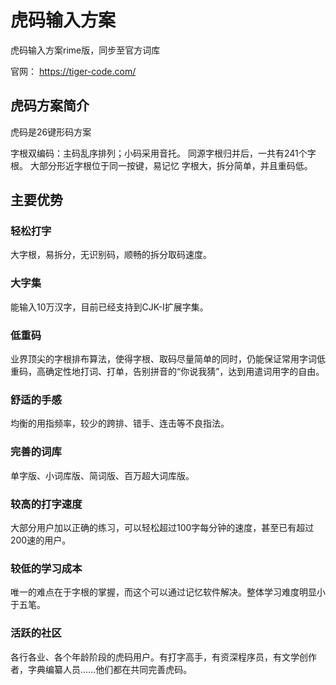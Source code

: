 # 虎码输入方案
虎码输入方案rime版，同步至官方词库

官网： https://tiger-code.com/

## 虎码方案简介
虎码是26键形码方案

字根双编码：主码乱序排列；小码采用音托。 
同源字根归并后，一共有241个字根。 
大部分形近字根位于同一按键，易记忆
字根大，拆分简单，并且重码低。

## 主要优势
### 轻松打字
大字根，易拆分，无识别码，顺畅的拆分取码速度。

### 大字集
能输入10万汉字，目前已经支持到CJK-I扩展字集。

### 低重码
业界顶尖的字根排布算法，使得字根、取码尽量简单的同时，仍能保证常用字词低重码，高确定性地打词、打单，告别拼音的“你说我猜”，达到用遣词用字的自由。

### 舒适的手感
均衡的用指频率，较少的跨排、错手、连击等不良指法。

### 完善的词库
单字版、小词库版、简词版、百万超大词库版。

### 较高的打字速度
大部分用户加以正确的练习，可以轻松超过100字每分钟的速度，甚至已有超过200速的用户。

### 较低的学习成本
唯一的难点在于字根的掌握，而这个可以通过记忆软件解决。整体学习难度明显小于五笔。

### 活跃的社区
各行各业、各个年龄阶段的虎码用户。有打字高手，有资深程序员，有文学创作者，字典编纂人员……他们都在共同完善虎码。
